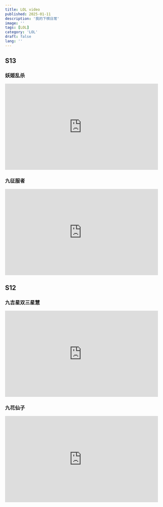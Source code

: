 ```yaml
---
title: LOL video
published: 2025-01-11
description: '我的下棋日常'
image: ''
tags: [LOL]
category: 'LOL'
draft: false 
lang: ''
---
```

## S13
### 妖姬乱杀

<div style="position: relative; padding-bottom: 56.25%; height: 0; overflow: hidden; max-width: 100%; height: auto;">
<iframe style="position: absolute; top: 0; left: 0; width: 100%; height: 100%;" src="https://www.youtube.com/embed/XyGGm4i-2t4" frameborder="0" allowfullscreen></iframe>
</div>

### 九征服者

<div style="position: relative; padding-bottom: 56.25%; height: 0; overflow: hidden; max-width: 100%; height: auto;">
<iframe style="position: absolute; top: 0; left: 0; width: 100%; height: 100%;" src="https://www.youtube.com/embed/heYFzAr3dFo" frameborder="0" allowfullscreen></iframe>
</div>

## S12

### 九吉星双三星慧

<div style="position: relative; padding-bottom: 56.25%; height: 0; overflow: hidden; max-width: 100%; height: auto;">
<iframe style="position: absolute; top: 0; left: 0; width: 100%; height: 100%;" src="https://www.youtube.com/embed/SAvumgovUuM" frameborder="0" allowfullscreen></iframe>
</div>

### 九花仙子

<div style="position: relative; padding-bottom: 56.25%; height: 0; overflow: hidden; max-width: 100%; height: auto;">
<iframe style="position: absolute; top: 0; left: 0; width: 100%; height: 100%;" src="https://www.youtube.com/embed/om_ZMXZvpQs" frameborder="0" allowfullscreen></iframe>
</div>